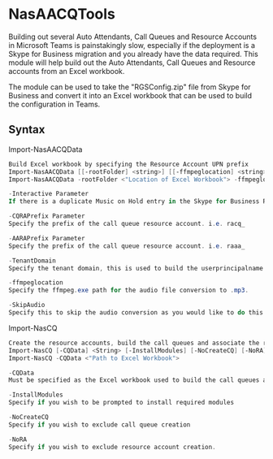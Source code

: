 # NasAACQTools

Building out several Auto Attendants, Call Queues and Resource Accounts in Microsoft Teams is painstakingly slow, especially if the deployment is a Skype for Business migration and you already have the data required. This module will help build out the Auto Attendants, Call Queues and Resource accounts from an Excel workbook.

The module can be used to take the "RGSConfig.zip" file from Skype for Business and convert it into an Excel workbook that can be used to build the configuration in Teams.

## Syntax
Import-NasAACQData

```powershell
Build Excel workbook by specifying the Resource Account UPN prefix
Import-NasAACQData [[-rootFolder] <string>] [[-ffmpeglocation] <string>] [[-TenantDomain] <string>] [[-AARAPrefix] <string>] [[-CQRAPrefix] <string>]
Import-NasAACQData -rootFolder <"Location of Excel Workbook"> -ffmpeglocation <"Location of ffmpeg.exe"> -TenantDomain <"Tenant Domain"> -CQRAPrefix racq_ -AARAPrefix raaa_

-Interactive Parameter
If there is a duplicate Music on Hold entry in the Skype for Business Response Group configuration, i.e. Two workflows target the same call queue (therefore using call queue Music on Hold). Use -Interactive parameter to be prompted with an interface to choose the correct Music on Hold to use.

-CQRAPrefix Parameter
Specify the prefix of the call queue resource account. i.e. racq_

-AARAPrefix Parameter
Specify the prefix of the call queue resource account. i.e. raaa_

-TenantDomain
Specify the tenant domain, this is used to build the userprincipalname for the Resource Accounts. i.e. "@testlab.onmicrosoft.com"

-ffmpeglocation
Specify the ffmpeg.exe path for the audio file conversion to .mp3.

-SkipAudio
Specify this to skip the audio conversion as you would like to do this manually or will be using new audio files.

```
Import-NasCQ
```powershell
Create the resource accounts, build the call queues and associate the resource accounts
Import-NasCQ [-CQData] <String> [-InstallModules] [-NoCreateCQ] [-NoRA]
Import-NasCQ -CQData <"Path to Excel Workbook">

-CQData
Must be specified as the Excel workbook used to build the call queues and resource accounts.

-InstallModules
Specify if you wish to be prompted to install required modules

-NoCreateCQ
Specify if you wish to exclude call queue creation

-NoRA
Specify if you wish to exclude resource account creation.

